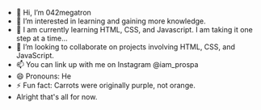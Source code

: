 - 👋 Hi, I’m 042megatron
- 👀 I’m interested in learning and gaining more knowledge. 
- 🌱 I am currently learning HTML, CSS, and Javascript. I am taking it one step at a time...
- 💞️ I’m looking to collaborate on projects involving HTML, CSS, and JavaScript.  
- 📫 You can link up with me on Instagram @iam_prospa
- 😄 Pronouns: He
- ⚡ Fun fact: Carrots were originally purple, not orange.
- Alright that's all for now.

<!---
OGpluto/OGpluto is a ✨ special ✨ repository because its `README.md` (this file) appears on your GitHub profile.
You can click the Preview link to take a look at your changes.
--->

